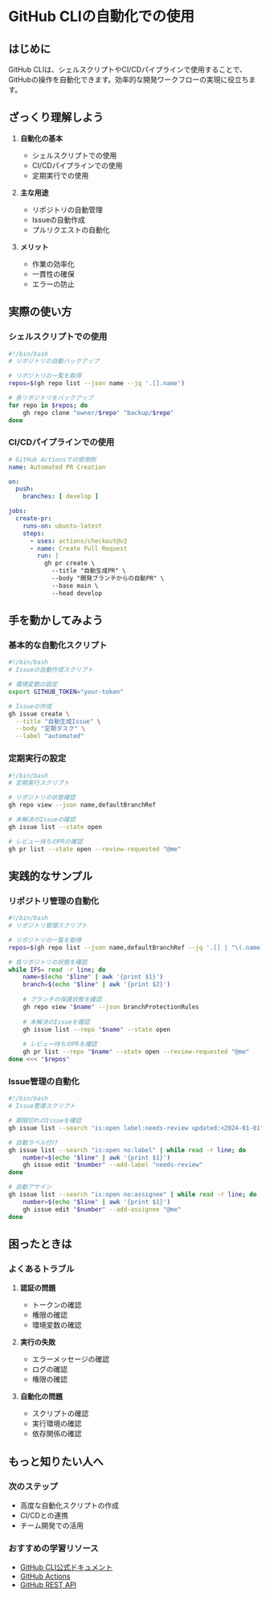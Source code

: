 # GitHub CLIの自動化での使用

## はじめに
GitHub CLIは、シェルスクリプトやCI/CDパイプラインで使用することで、GitHubの操作を自動化できます。効率的な開発ワークフローの実現に役立ちます。

## ざっくり理解しよう
1. **自動化の基本**
   - シェルスクリプトでの使用
   - CI/CDパイプラインでの使用
   - 定期実行での使用

2. **主な用途**
   - リポジトリの自動管理
   - Issueの自動作成
   - プルリクエストの自動化

3. **メリット**
   - 作業の効率化
   - 一貫性の確保
   - エラーの防止

## 実際の使い方
### シェルスクリプトでの使用
```bash
#!/bin/bash
# リポジトリの自動バックアップ

# リポジトリの一覧を取得
repos=$(gh repo list --json name --jq '.[].name')

# 各リポジトリをバックアップ
for repo in $repos; do
    gh repo clone "owner/$repo" "backup/$repo"
done
```

### CI/CDパイプラインでの使用
```yaml
# GitHub Actionsでの使用例
name: Automated PR Creation

on:
  push:
    branches: [ develop ]

jobs:
  create-pr:
    runs-on: ubuntu-latest
    steps:
      - uses: actions/checkout@v2
      - name: Create Pull Request
        run: |
          gh pr create \
            --title "自動生成PR" \
            --body "開発ブランチからの自動PR" \
            --base main \
            --head develop
```

## 手を動かしてみよう
### 基本的な自動化スクリプト
```bash
#!/bin/bash
# Issueの自動作成スクリプト

# 環境変数の設定
export GITHUB_TOKEN="your-token"

# Issueの作成
gh issue create \
  --title "自動生成Issue" \
  --body "定期タスク" \
  --label "automated"
```

### 定期実行の設定
```bash
#!/bin/bash
# 定期実行スクリプト

# リポジトリの状態確認
gh repo view --json name,defaultBranchRef

# 未解決のIssueの確認
gh issue list --state open

# レビュー待ちのPRの確認
gh pr list --state open --review-requested "@me"
```

## 実践的なサンプル
### リポジトリ管理の自動化
```bash
#!/bin/bash
# リポジトリ管理スクリプト

# リポジトリの一覧を取得
repos=$(gh repo list --json name,defaultBranchRef --jq '.[] | "\(.name) \(.defaultBranchRef.name)"')

# 各リポジトリの状態を確認
while IFS= read -r line; do
    name=$(echo "$line" | awk '{print $1}')
    branch=$(echo "$line" | awk '{print $2}')
    
    # ブランチの保護状態を確認
    gh repo view "$name" --json branchProtectionRules
    
    # 未解決のIssueを確認
    gh issue list --repo "$name" --state open
    
    # レビュー待ちのPRを確認
    gh pr list --repo "$name" --state open --review-requested "@me"
done <<< "$repos"
```

### Issue管理の自動化
```bash
#!/bin/bash
# Issue管理スクリプト

# 期限切れのIssueを確認
gh issue list --search "is:open label:needs-review updated:<2024-01-01"

# 自動ラベル付け
gh issue list --search "is:open no:label" | while read -r line; do
    number=$(echo "$line" | awk '{print $1}')
    gh issue edit "$number" --add-label "needs-review"
done

# 自動アサイン
gh issue list --search "is:open no:assignee" | while read -r line; do
    number=$(echo "$line" | awk '{print $1}')
    gh issue edit "$number" --add-assignee "@me"
done
```

## 困ったときは
### よくあるトラブル
1. **認証の問題**
   - トークンの確認
   - 権限の確認
   - 環境変数の確認

2. **実行の失敗**
   - エラーメッセージの確認
   - ログの確認
   - 権限の確認

3. **自動化の問題**
   - スクリプトの確認
   - 実行環境の確認
   - 依存関係の確認

## もっと知りたい人へ
### 次のステップ
- 高度な自動化スクリプトの作成
- CI/CDとの連携
- チーム開発での活用

### おすすめの学習リソース
- [GitHub CLI公式ドキュメント](https://cli.github.com/manual/)
- [GitHub Actions](https://docs.github.com/ja/actions)
- [GitHub REST API](https://docs.github.com/ja/rest)
